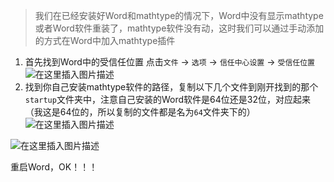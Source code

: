 > 我们在已经安装好Word和mathtype的情况下，Word中没有显示mathtype或者Word软件重装了，mathtype软件没有动，这时我们可以通过手动添加的方式在Word中加入mathtype插件

1. 首先找到Word中的受信任位置
点击`文件` → `选项` → `信任中心设置` → `受信任位置`
![在这里插入图片描述](https://img-blog.csdnimg.cn/20210519204558540.png?x-oss-process=image/watermark,type_ZmFuZ3poZW5naGVpdGk,shadow_10,text_aHR0cHM6Ly9ibG9nLmNzZG4ubmV0L3dlaXhpbl80NTM5MjA4MQ==,size_16,color_FFFFFF,t_70)
2. 找到你自己安装mathtype软件的路径，复制以下几个文件到刚开找到的那个`startup`文件夹中，注意自己安装的Word软件是64位还是32位，对应起来（我这是64位的，所以复制的文件都是名为`64`文件夹下的）
![在这里插入图片描述](https://img-blog.csdnimg.cn/20210519205057974.png?x-oss-process=image/watermark,type_ZmFuZ3poZW5naGVpdGk,shadow_10,text_aHR0cHM6Ly9ibG9nLmNzZG4ubmV0L3dlaXhpbl80NTM5MjA4MQ==,size_16,color_FFFFFF,t_70)


![在这里插入图片描述](https://img-blog.csdnimg.cn/20210519205146949.png)


重启Word，OK！！！
